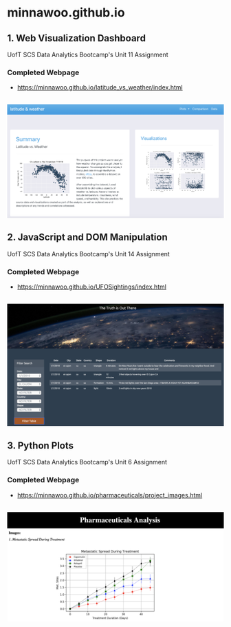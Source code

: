# minnawoo.github.io

## 1. Web Visualization Dashboard
UofT SCS Data Analytics Bootcamp's Unit 11 Assignment 

### Completed Webpage

* https://minnawoo.github.io/latitude_vs_weather/index.html

<br>![1.png](Images/1.png)

## 2. JavaScript and DOM Manipulation
UofT SCS Data Analytics Bootcamp's Unit 14 Assignment 

### Completed Webpage

* https://minnawoo.github.io/UFOSightings/index.html

<br>![2.png](Images/2.png)

## 3. Python Plots
UofT SCS Data Analytics Bootcamp's Unit 6 Assignment 

### Completed Webpage

* https://minnawoo.github.io/pharmaceuticals/project_images.html

<br>![3.png](Images/3.png)
